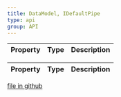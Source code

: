 ```yaml
---
title: DataModel, IDefaultPipe
type: api
group: API
---
```



Property|Type|Description
---|---|---



Property|Type|Description
---|---|---

[file in github](https://github.com/qgrid/ng2/core/data.model.js)
